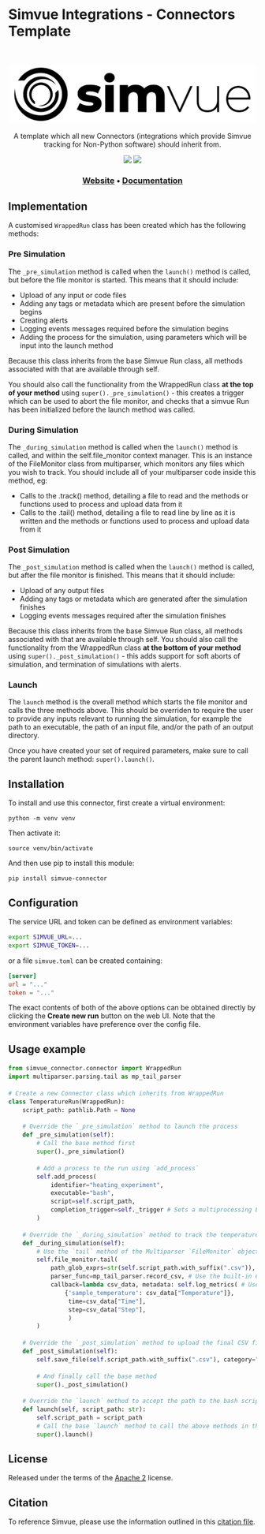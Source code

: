 # Simvue Integrations - Connectors Template

<br/>

<p align="center">
  <picture>
    <source media="(prefers-color-scheme: dark)" srcset="https://github.com/simvue-io/.github/blob/5eb8cfd2edd3269259eccd508029f269d993282f/simvue-white.png" />
    <source media="(prefers-color-scheme: light)" srcset="https://github.com/simvue-io/.github/blob/5eb8cfd2edd3269259eccd508029f269d993282f/simvue-black.png" />
    <img alt="Simvue" src="https://github.com/simvue-io/.github/blob/5eb8cfd2edd3269259eccd508029f269d993282f/simvue-black.png" width="500">
  </picture>
</p>

<p align="center">
A template which all new Connectors (integrations which provide Simvue tracking for Non-Python software) should inherit from.

</p>

<div align="center">
<a href="https://github.com/simvue-io/client/blob/main/LICENSE" target="_blank"><img src="https://img.shields.io/github/license/simvue-io/client"/></a>
<img src="https://img.shields.io/badge/python-3.10%20%7C%203.11%20%7C%203.12%20%7C%203.13-blue">
</div>

<h3 align="center">
 <a href="https://simvue.io"><b>Website</b></a>
  •
  <a href="https://docs.simvue.io"><b>Documentation</b></a>
</h3>

## Implementation
A customised `WrappedRun` class has been created which has the following methods:

### Pre Simulation

The `_pre_simulation` method is called when the `launch()` method is called, but before the file monitor is started. This means that it should include:

* Upload of any input or code files
* Adding any tags or metadata which are present before the simulation begins
* Creating alerts
* Logging events messages required before the simulation begins
* Adding the process for the simulation, using parameters which will be input into the launch method

Because this class inherits from the base Simvue Run class, all methods associated with that are available through self.

You should also call the functionality from the WrappedRun class **at the top of your method** using `super()._pre_simulation()` - this creates a trigger which can be used to abort the file monitor, and checks that a simvue Run has been initialized before the launch method was called.

### During Simulation
The `_during_simulation` method is called when the `launch()` method is called, and within the self.file_monitor context manager. This is an instance of the FileMonitor class from multiparser, which monitors any files which you wish to track. You should include all of your multiparser code inside this method, eg:

* Calls to the .track() method, detailing a file to read and the methods or functions used to process and upload data from it
* Calls to the .tail() method, detailing a file to read line by line as it is written and the methods or functions used to process and upload data from it

### Post Simulation
The `_post_simulation` method is called when the `launch()` method is called, but after the file monitor is finished. This means that it should include:

* Upload of any output files
* Adding any tags or metadata which are generated after the simulation finishes
* Logging events messages required after the simulation finishes

Because this class inherits from the base Simvue Run class, all methods associated with that are available through self. You should also call the functionality from the WrappedRun class **at the bottom of your method** using `super()._post_simulation()` - this adds support for soft aborts of simulation, and termination of simulations with alerts.

### Launch
The `launch` method is the overall method which starts the file monitor and calls the three methods above. This should be overriden to require the user to provide any inputs relevant to running the simulation, for example the path to an executable, the path of an input file, and/or the path of an output directory.

Once you have created your set of required parameters, make sure to call the parent launch method: `super().launch()`.

## Installation
To install and use this connector, first create a virtual environment:
```
python -m venv venv
```
Then activate it:
```
source venv/bin/activate
```
And then use pip to install this module:
```
pip install simvue-connector
```

## Configuration
The service URL and token can be defined as environment variables:
```sh
export SIMVUE_URL=...
export SIMVUE_TOKEN=...
```
or a file `simvue.toml` can be created containing:
```toml
[server]
url = "..."
token = "..."
```
The exact contents of both of the above options can be obtained directly by clicking the **Create new run** button on the web UI. Note that the environment variables have preference over the config file.

## Usage example
```python
from simvue_connector.connector import WrappedRun
import multiparser.parsing.tail as mp_tail_parser

# Create a new Connector class which inherits from WrappedRun
class TemperatureRun(WrappedRun):
    script_path: pathlib.Path = None

    # Override the `_pre_simulation` method to launch the process
    def _pre_simulation(self):
        # Call the base method first
        super()._pre_simulation()

        # Add a process to the run using `add_process`
        self.add_process(
            identifier="heating_experiment",
            executable="bash",
            script=self.script_path,
            completion_trigger=self._trigger # Sets a multiprocessing Event once the simulation is completed
        )

    # Override the `_during_simulation` method to track the temperature data
    def _during_simulation(self):
        # Use the `tail` method of the Multiparser `FileMonitor` object to track file, line by line
        self.file_monitor.tail(
            path_glob_exprs=str(self.script_path.with_suffix(".csv")),
            parser_func=mp_tail_parser.record_csv, # Use the built-in CSV parser, which returns a dictionary of data and metadata as each line is written
            callback=lambda csv_data, metadata: self.log_metrics( # Use data from those two dictionaries to log a metric:
                {'sample_temperature': csv_data["Temperature"]},
                 time=csv_data["Time"],
                 step=csv_data["Step"],
                 )
        )

    # Override the `_post_simulation` method to upload the final CSV file of temperature data
    def _post_simulation(self):
        self.save_file(self.script_path.with_suffix(".csv"), category="output")

        # And finally call the base method
        super()._post_simulation()

    # Override the `launch` method to accept the path to the bash script
    def launch(self, script_path: str):
        self.script_path = script_path
        # Call the base `launch` method to call the above methods in the correct order
        super().launch()
```

## License

Released under the terms of the [Apache 2](https://github.com/simvue-io/client/blob/main/LICENSE) license.

## Citation

To reference Simvue, please use the information outlined in this [citation file](https://github.com/simvue-io/python-api/blob/dev/CITATION.cff).
